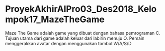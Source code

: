 # ProyekAkhirAlPro03_Des2018_Kelompok17_MazeTheGame
Maze The Game adalah game yang dibuat dengan bahasa pemrograman C.
Tujuan utama dari game adalah keluar dari labirin menuju O.
Pemain menggerakkan avatar dengan menggunakan tombol W/A/S/D
